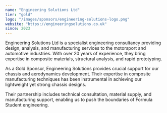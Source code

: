 ```yaml
---
name: "Engineering Solutions Ltd"
tier: "gold"
logo: "/images/sponsors/engineering-solutions-logo.png"
website: "https://engineeringsolutions.co.uk"
since: 2023
---
```


Engineering Solutions Ltd is a specialist engineering consultancy providing design, analysis, and manufacturing services to the motorsport and automotive industries. With over 20 years of experience, they bring expertise in composite materials, structural analysis, and rapid prototyping.

As a Gold Sponsor, Engineering Solutions provides crucial support for our chassis and aerodynamics development. Their expertise in composite manufacturing techniques has been instrumental in achieving our lightweight yet strong chassis designs.

Their partnership includes technical consultation, material supply, and manufacturing support, enabling us to push the boundaries of Formula Student engineering.

